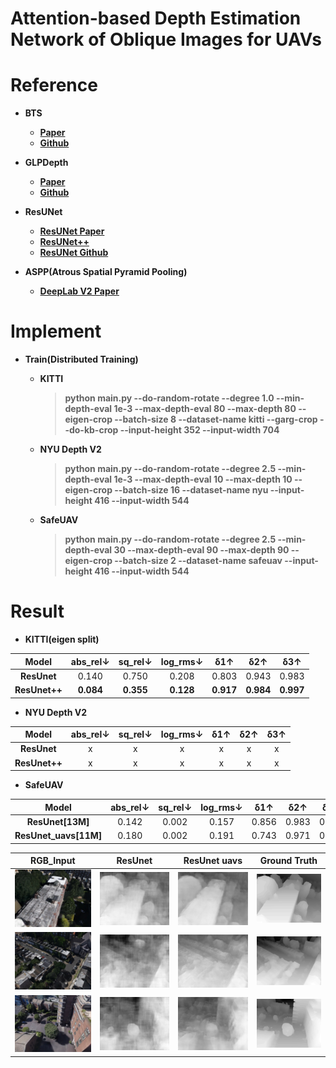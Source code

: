 # Attention-based Depth Estimation Network of Oblique Images for UAVs

# Reference
- **BTS**
    - **[Paper](https://arxiv.org/abs/1907.10326)**
    - **[Github](https://github.com/cleinc/bts/tree/master/pytorch)**


- **GLPDepth**
  - **[Paper](https://arxiv.org/abs/2201.07436)**
  - **[Github](https://github.com/vinvino02/GLPDepth)**


- **ResUNet**
    - **[ResUNet Paper](https://arxiv.org/abs/1711.10684)**
    - **[ResUNet++](https://arxiv.org/abs/1911.07067)**
    - **[ResUNet Github](https://github.com/rishikksh20/ResUnet/tree/01566c9ca77184ec7ecbd21ddb0681b5941e63f4)**


- **ASPP(Atrous Spatial Pyramid Pooling)**
    - **[DeepLab V2 Paper](https://arxiv.org/abs/1606.00915)**

# Implement

- **Train(Distributed Training)**
  - **KITTI**
    > **python main.py --do-random-rotate --degree 1.0 --min-depth-eval 1e-3 --max-depth-eval 80 --max-depth 80 --eigen-crop --batch-size 8 --dataset-name kitti --garg-crop --do-kb-crop
    --input-height 352 --input-width 704**
    
  - **NYU Depth V2**
    > **python main.py --do-random-rotate --degree 2.5 --min-depth-eval 1e-3 --max-depth-eval 10 --max-depth 10 --eigen-crop --batch-size 16 --dataset-name nyu 
    --input-height 416 --input-width 544**
    
  - **SafeUAV**
    > **python main.py --do-random-rotate --degree 2.5 --min-depth-eval 30 --max-depth-eval 90 --max-depth 90 --eigen-crop --batch-size 2 --dataset-name safeuav 
    --input-height 416 --input-width 544**


# Result

- **KITTI(eigen split)**

|     Model     | abs_rel&downarrow; | sq_rel&downarrow; | log_rms&downarrow; | &delta;1&uparrow; | &delta;2&uparrow; | &delta;3&uparrow; |
|:-------------:|:------------------:|:-----------------:|:------------------:|:-----------------:|:-----------------:|:-----------------:|
|  **ResUnet**  |       0.140        |       0.750       |       0.208        |       0.803       |       0.943       |       0.983       |
| **ResUnet++** |     **0.084**      |     **0.355**     |     **0.128**      |     **0.917**     |     **0.984**     |     **0.997**     |


- **NYU Depth V2**

|     Model     | abs_rel&downarrow; | sq_rel&downarrow; | log_rms&downarrow; | &delta;1&uparrow; | &delta;2&uparrow; | &delta;3&uparrow; |
|:-------------:|:------------------:|:-----------------:|:------------------:|:-----------------:|:-----------------:|:-----------------:|
|  **ResUnet**  |         x          |         x         |         x          |         x         |         x         |         x         |
| **ResUnet++** |         x          |         x         |         x          |         x         |         x         |         x         |


- **SafeUAV**

|         Model         | abs_rel&downarrow; |  sq_rel&downarrow;   | log_rms&downarrow; | &delta;1&uparrow; | &delta;2&uparrow; | &delta;3&uparrow; |
|:---------------------:|:------------------:|:--------------------:|:------------------:|:-----------------:|:-----------------:|:-----------------:|
|   **ResUnet[13M]**    |       0.142        |        0.002         |       0.157        |       0.856       |       0.983       |       0.994       |
| **ResUnet_uavs[11M]** |       0.180        |        0.002         |       0.191        |       0.743       |       0.971       |       0.993       |

|       **RGB_Input**        |          **ResUnet**           |          **ResUnet uavs**           |     **Ground Truth**      | 
|:--------------------------:|:------------------------------:|:-----------------------------------:|:-------------------------:|
| ![1](./outputs/rgb/7.png)  | ![1](./outputs/resunet/7.png)  | ![1](./outputs/resunet_uavs/7.png)  | ![1](./outputs/gt/7.png)  |
| ![1](./outputs/rgb/8.png)  | ![1](./outputs/resunet/8.png)  | ![1](./outputs/resunet_uavs/8.png)  | ![1](./outputs/gt/8.png)  |
| ![1](./outputs/rgb/39.png) | ![1](./outputs/resunet/39.png) | ![1](./outputs/resunet_uavs/39.png) | ![1](./outputs/gt/39.png) |
